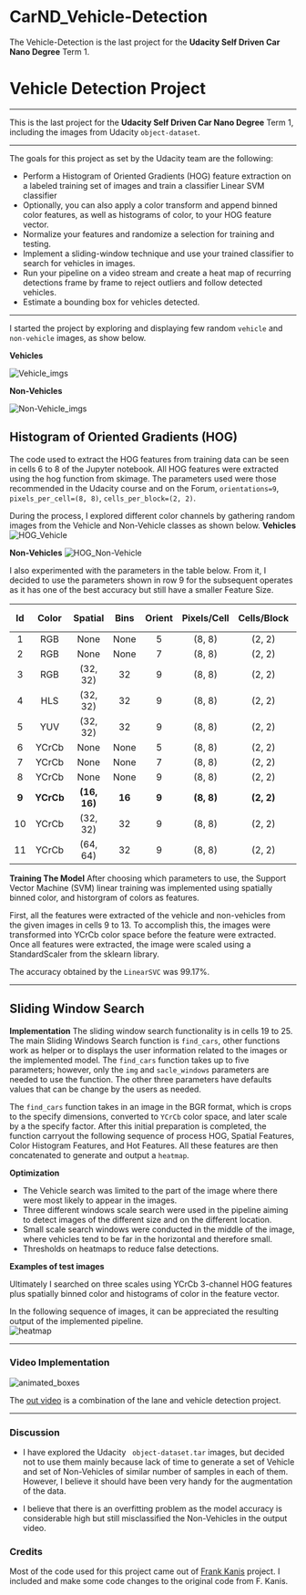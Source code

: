 # CarND_Vehicle-Detection
The Vehicle-Detection is the last project for the **Udacity Self Driven Car Nano Degree** Term 1.


# Vehicle Detection Project

---
This is the last project for the **Udacity Self Driven Car Nano Degree** Term 1, including the images from Udacity `object-dataset`. 

---
The goals for this project as set by the Udacity team are the following:

* Perform a Histogram of Oriented Gradients (HOG) feature extraction on a labeled training set of images and train a classifier Linear SVM classifier
* Optionally, you can also apply a color transform and append binned color features, as well as histograms of color, to your HOG feature vector.
* Normalize your features and randomize a selection for training and testing.
* Implement a sliding-window technique and use your trained classifier to search for vehicles in images.
* Run your pipeline on a video stream and create a heat map of recurring detections frame by frame to reject outliers and follow detected vehicles.
* Estimate a bounding box for vehicles detected.

[//]: # (Image References)
[Vehicle_imgs]: ./writeup_img/Vehicle_imgs.png
[Non-Vehicle_imgs]: ./writeup_img/Non-Vehicle_imgs.png
[HOG_Vehicle]: ./writeup_img/HOG_Vehicle.png
[HOG_Non-Vehicle]: ./writeup_img/HOG_Non-Vehicle.png
[img_with_grid]: ./writeup_img/img_with_grid.png
[windows_overlap]: ./writeup_img/windows_overlap.png
[heatmap]: ./writeup_img/heatmap.png
[out video]: ./videos/out_project_video.mp4
[animated_boxes]: ./videos/animated_boxes.gif




---

I started the project by exploring and displaying few random `vehicle` and `non-vehicle` images, as show below.

**Vehicles**

![Vehicle_imgs]


**Non-Vehicles**

![Non-Vehicle_imgs]

## Histogram of Oriented Gradients (HOG)



The code used to extract the HOG features from training data can be seen in cells 6 to 8 of the Jupyter notebook. All HOG features were extracted using the hog function from skimage.  The parameters used were those recommended in the Udacity course and on the Forum, `orientations=9`, `pixels_per_cell=(8, 8)`, `cells_per_block=(2, 2)`.  


During the process, I explored different color channels by gathering random images from the Vehicle and Non-Vehicle classes as shown below.
**Vehicles**
![HOG_Vehicle]

**Non-Vehicles**
![HOG_Non-Vehicle]

I also experimented with the parameters in the table below.  From it, I decided to use the parameters shown in row 9 for the subsequent operates as it has one of the best accuracy but still have a smaller Feature Size.
 
 |Id|Color|Spatial|Bins|Orient|Pixels/Cell|Cells/Block|Feature Size|Training Time|Accuracy|
|:---:|:---:|:---:|:---:|:---:|:---:|:---:|:---:|:---:|:---:|
|1|RGB|None|None|5|(8, 8)|(2, 2)|2940|80.76s|95.65%|
|2|RGB|None|None|7|(8, 8)|(2, 2)|4116|124.86s|96.36%|
|3|RGB|(32, 32)|32|9|(8, 8)|(2, 2)|8460|215.5s|98.69%|
|4|HLS|(32, 32)|32|9|(8, 8)|(2, 2)|8460|180.51s|99.32%|
|5|YUV|(32, 32)|32|9|(8, 8)|(2, 2)|8460|172.4s|99.21%|
|6|YCrCb|None|None|5|(8, 8)|(2, 2)|2940|73.3s|98.35%|
|7|YCrCb|None|None|7|(8, 8)|(2, 2)|4116|98.15s|98.27%|
|8|YCrCb|None|None|9|(8, 8)|(2, 2)|5292|123.32s|98.72%|
|**9**|**YCrCb**|**(16, 16)**|**16**|**9**|**(8, 8)**|**(2, 2)**|**6108**|**162.61s**|**99.32%**|
|10|YCrCb|(32, 32)|32|9|(8, 8)|(2, 2)|8460|165.73s|99.25%|
|11|YCrCb|(64, 64)|32|9|(8, 8)|(2, 2)|17676|204.76s|99.32%|


**Training The Model**
After choosing which parameters to use, the Support Vector Machine (SVM) linear training was implemented using spatially binned color, and historgram of colors as features.

First, all the features were extracted of the vehicle and non-vehicles from the given images in cells 9 to 13. 
To accomplish this, the images were transformed into YCrCb color space before the feature were extracted. 
Once all features were extracted, the image were scaled using a StandardScaler from the sklearn library.

The accuracy obtained by the `LinearSVC` was 99.17%.


---
## Sliding Window Search

**Implementation**
The sliding window search functionality is in cells 19 to 25.  The main Sliding Windows Search function is `find_cars`, other functions work as helper or to displays the user information related to the images or the implemented model.  The `find_cars` function takes up to five parameters; however, only the `img` and `sacle_windows` parameters are needed to use the function.  The other three parameters have defaults values that can be change by the users as needed.

The `find_cars` function takes in an image in the BGR format, which is crops to the specify dimensions, converted to `YCrCb` color space, and later scale by a the specify factor. After this initial preparation is completed, the function carryout the following sequence of process HOG, Spatial Features, Color Histogram Features, and Hot Features.  All these features are then concatenated to generate and output a `heatmap`.


**Optimization**

* The Vehicle search was limited to the part of the image where there were most likely to appear in the images. 
* Three different windows scale search were used in the pipeline aiming to detect images of the different size and on the different location.
* Small scale search windows were conducted in the middle of the image, where vehicles tend to be far in the horizontal and therefore small.
* Thresholds on heatmaps to reduce false detections.


**Examples of test images**

Ultimately I searched on three scales using YCrCb 3-channel HOG features plus spatially binned color and histograms of color in the feature vector.  

In the following sequence of images, it can be appreciated the resulting output of the implemented pipeline.  
![heatmap]




---

### Video Implementation

![animated_boxes]

The [out video] is a combination of the lane and vehicle detection project.


---

### Discussion


* I have explored the Udacity ` object-dataset.tar` images, but decided not to use them mainly because lack of time to generate a set of Vehicle and set of Non-Vehicles of similar number of samples in each of them.  However, I believe it should have been very handy for the augmentation of the data.

* I believe that there is an overfitting problem as the model accuracy is considerable high but still misclassified the Non-Vehicles in the output video. 
 

  

### Credits
Most of the code used for this project came out of [Frank Kanis](https://github.com/frankkanis/CarND-Vehicle-Detection) project.  I included and make some code changes to the original code from F. Kanis.
